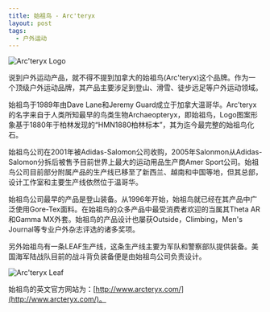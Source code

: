 ```yaml
---
title: 始祖鸟 - Arc'teryx
layout: post
tags:
  - 户外运动
---
```


![Arc'teryx Logo](http://pinpaiku.org/media/files/2013/02/23/arcteryx_logo.jpg)

说到户外运动产品，就不得不提到加拿大的始祖鸟(Arc'teryx)这个品牌。作为一个顶级户外运动品牌，其产品主要涉足到登山、滑雪、徒步远足等户外运动领域。

始祖鸟于1989年由Dave Lane和Jeremy Guard成立于加拿大温哥华。Arc’teryx的名字来自于人类所知最早的鸟类生物Archaeopteryx，即始祖鸟，Logo图案形象基于1880年于柏林发现的“HMN1880柏林标本”，其为迄今最完整的始祖鸟化石。

始祖鸟公司在2001年被Adidas-Salomon公司收购，2005年Salonmon从Adidas-Salomon分拆后被售予目前世界上最大的运动用品生产商Amer Sport公司。始祖鸟公司目前部分附属产品的生产线已移至了新西兰、越南和中国等地，但其总部，设计工作室和主要生产线依然位于温哥华。

始祖鸟公司最早的产品是登山装备。从1996年开始，始祖鸟就已经在其产品中广泛使用Gore-Tex面料。在始祖鸟的众多产品中最受消费者欢迎的当属其Theta AR和Gamma MX外套。始祖鸟的产品设计也屡获Outside，Climbing，Men's Journal等专业户外杂志评选的诸多奖项。

另外始祖鸟有一条LEAF生产线，这条生产线主要为军队和警察部队提供装备。美国海军陆战队目前的战斗背负装备便是由始祖鸟公司负责设计。

![Arc'teryx Leaf](http://pinpaiku.org/media/files/2013/02/23/arcteryx_leaf_sock.jpg)

始祖鸟的英文官方网站为：[http://www.arcteryx.com/](http://www.arcteryx.com/)。
